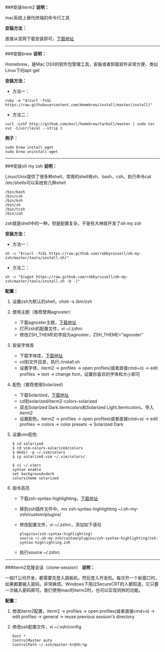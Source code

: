 ###安装iterm2
**说明：**

mac系统上替代终端的命令行工具

**安装方法：**

直接从官网下载安装即可，[下载地址](http://www.iterm2.com/)

-------------------------------
###安裝brew
**说明：**

Homebrew，是Mac OSX的软件包管理工具，安裝或者卸载软件非常方便，类似Linux下的apt-get

**安装方法：**

- 方法一：
```
ruby -e "$(curl -fsSL https://raw.githubusercontent.com/Homebrew/install/master/install)"
```
- 方法二：
```
curl -LsSf http://github.com/mxcl/homebrew/tarball/master | sudo tar xvz -C/usr/local --strip 1
```

**例子：**

```
sudo brew install wget
sudo brew uninstall wget 
```

-------------------------------
###安装oh my zsh
**说明：**

Linux/Unix提供了很多种shell，常用的shell有sh、bash、csh，执行命令cat /etc/shells可以系统有几种shell

```
/bin/bash
/bin/csh
/bin/ksh
/bin/sh
/bin/tcsh
/bin/zsh
```
zsh就是shell中的一种，但是配置复杂，于是有大神就开发了oh my zsh

**安装方法：**

- 方法一：
```
sh -c "$(curl -fsSL https://raw.github.com/robbyrussell/oh-my-zsh/master/tools/install.sh)"
```
- 方法二：
```
sh -c "$(wget https://raw.github.com/robbyrussell/oh-my-zsh/master/tools/install.sh -O -)"
```

**配置：**

1. 设置zsh为默认的shell，chsh -s /bin/zsh
2. 使用主题（推荐使用agnoster）
	- 下载agnoster主题，[下载地址](https://github.com/fcamblor/oh-my-zsh-agnoster-fcamblor)
	- 打开zsh的配置文件，vi ~/.zshrc
	- 修改ZSH_THEME的字段为agnoster，ZSH_THEME="agnoster"
3. 安装字体库
	- 下载字体库，[下载地址](https://github.com/powerline/fonts)
	- cd到文件目录，执行./install.sh
	- 设置字体，iterm2 -> profiles -> open profiles(或者直接cmd+o) -> edit profiles -> text -> change font，设置你喜欢的字体和大小即可
4. 配色（推荐使用Solarized）
	- 下载Solarized，[下载地址](https://github.com/altercation/solarized)
	- cd到solarized/iterm2-colors-solarized
	- 双击Solarized Dark.itermcolors和Solarized Light.itermcolors，导入iterm2
	- 设置配色，iterm2 -> profiles -> open profiles(或者直接cmd+o) -> edit profiles -> colors -> color presets -> Solarized Dark
5. 设置vim配色

	```
	$ cd solarized
	$ cd vim-colors-solarized/colors
	$ mkdir -p ~/.vim/colors
	$ cp solarized.vim ~/.vim/colors/
	```
	```
	$ vi ~/.vimrc
	syntax enable
	set background=dark
	colorscheme solarized
	```
6. 指令高亮
	- 下载zsh-syntax-highlighting，[下载地址](https://github.com/zsh-users/zsh-syntax-highlighting)
	- 移到zsh插件文件中，mv zsh-syntax-highlighting ~/.oh-my-zsh/custom/plugins/
	- 修改配置文件，vi ~/.zshrc，添加如下语句
	
		```
		plugins=(zsh-syntax-highlighting)
		source ~/.oh-my-zsh/custom/plugins/zsh-syntax-highlighting/zsh-syntax-highlighting.zsh
		```
	- 执行source ~/.zshrc
	
-------------------------------
###iterm2克隆会话（clone-session）
**说明：**

一般IT公司开发，都需要先登入跳板机，然后登入开发机。每次开一个新窗口时，如果都要输入密码，非常麻烦。Windows下用过SecureCRT的人都知道，它只要一次输入密码即可。我们使用mac的iterm2时，也可以实现同样的功能。

**配置：**

1. 修改iterm2配置，iterm2 -> profiles -> open profiles(或者直接cmd+o) -> edit profiles -> general -> reuse previous session's directory
2. 修改ssh配置文件，vi ~/.ssh/config

	```
	host *
   ControlMaster auto
   ControlPath ~/.ssh/master-%r@%h:%p
	```
